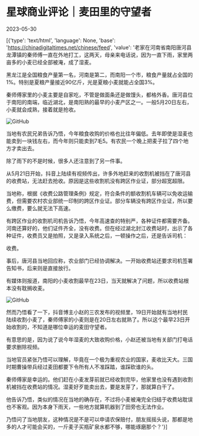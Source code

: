 # 星球商业评论｜麦田里的守望者

2023-05-30

[{'type': 'text/html', 'language': None, 'base': 'https://chinadigitaltimes.net/chinese/feed', 'value': '老家在河南省南阳唐河县龙潭镇的秦师傅一直在外地打工，这两天，母亲来电话说，因为一直下雨，家里两亩多的小麦已经全部被淹，成了湿麦。

黑龙江是全国粮食产量第一名，河南是第二，而南阳一个市，粮食产量就占全国的1%。特别是夏粮产量接近90亿斤，光是夏粮小麦就能占全国3%。

秦师傅家里的小麦主要是自家吃，不管是做面条还是做馒头，都格外香。唐河县位于南阳的南端，临近湖北，是南阳熟的最早的小麦产区之一。一般5月20日左右，小麦就会成熟，接着就是抢收。

![GitHub](https://chinadigitaltimes.net/chinese/files/2023/05/image-1685448077212.png)



<div class="su-spoiler-title)

标题：麦田里的守望者

作者：

发表日期：2023.5.30

来源：

主题归类：

CDS收藏：

版权说明：该作品版权归原作者所有。中国数字时代仅对原作进行存档，以对抗中国的网络审查。详细版权说明。





家住城里的朋友可能对抢收没什么概念。小麦成熟往往是在一天时间内，南阳当地有句话：

麦熟一晌。

意思是早上看着还没熟的小麦，一个晌午可能就成熟了。

麦子熟了如果收的时候遇到下雨，很容易发霉发芽。这种变黑了的麦子，叫湿麦或者芽子麦。拿来做面条会变成一锅青灰色的糊糊，做馒头蒸不熟，老乡们会和上一团面，擀成薄薄的烙饼子，趁热吃马上吞食，要是凉了，会变的比砖头还硬。

今年南阳的雨天刚好重合了小麦成熟期，从20号左右开始到现在，南阳的雨下了一周。地里来不及收的麦子大片大片发芽变黑。有十几年收割经验的师傅们都说，这么多小麦发芽是第一次见。相似的情况还出现在了河南驻马店地区。

![GitHub](https://chinadigitaltimes.net/chinese/files/2023/05/post-696611-6475e65966f4e.png)

当地有农民兄弟告诉乃悟，今年粮食收购的价格也比往年偏低。去年即使是湿麦也能卖到一块钱左右，而今年则只能卖到7毛5。有农民一个晚上把麦子拉了四个地方才卖出去。

除了雨下的不是时候，很多人还注意到了另一件事。

从5月21日开始，抖音上陆续有视频传出，许多外地赶来的收割机被挡在了唐河县的收费站，无法赶去抢收。原因是这些收割机没有跨区作业证，部分超宽超限。

当地称，根据《收费公路管理条例》规定，符合条件的额收割机车辆可以免收运输费，但需要农村农业部统一印制的跨区作业证。部分车辆没有跨区作业证，所以要么缴费，要么就无法下高速。

有跨区作业的收割机司机告诉乃悟，今年高速查的特别严，各种证件都需要齐备。河南还算好的，他们证件齐全，没有收费。但在经过湖北封江收费站时，出示了各种证件，收费员又是拍照，又是录入系统之后，一顿操作之后，还是告诉司机：

收费。

事后，唐河县当地回应称，农业部门已经协调解决。一开始收费站还要求司机签署告知书，后来则是直接放行。

有媒体则报道，南阳的小麦收割最早在23日，当天就解决了问题，所以收费站根本没有耽搁收麦。

![GitHub](https://chinadigitaltimes.net/chinese/files/2023/05/post-696611-6475e65970b35.png)

然而乃悟看了一下，抖音博主小赵的三农发布的视频里，19日开始就有当地村民陆续收割小麦了，秦师傅家的小麦则是在20日左右就熟了。所以这个最早23日开始收割的，不知道是哪位幸运的麦田守望者。

有意思的是，因为说了说今年湿麦的大致收购价格，小赵还被当地有关部门打电话要求删除视频。

当地官员紧张乃悟可以理解，毕竟在一个极为重视农业的国家，麦收比天大。三国时期曹操带兵经过麦田都要下令所有人不准踩踏，谁踩砍谁的头。

秦师傅家是幸运的。他们赶在小麦发芽前就已经收割完毕，他家里也没有遇到收割机被挡在收费站的情况。湿麦好歹能卖出去，要是发芽了，那就算白干了。

他告诉乃悟，类似的情况在当地的确存在，不过将小麦被淹完全归结于收费站耽误也不客观。因为本身下雨天，一些地方就算机器到了田旁也无法作业。

乃悟问了当地朋友，这种情况是不是可以申请农保赔付，朋友摇摇头说，那都是地多的人才可能会买的，一斤麦子买瓶矿泉水都不够，哪能琢磨那个？'}]